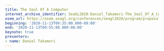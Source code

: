 ```yaml
---
title: The Soul Of A Computer
internet_archive_identifier: SeaGL2020-Daniel_Takamori-The_Soul_Of_A_Computer
osem_url: https://osem.seagl.org/conferences/seagl2020/program/proposals/806
beginning: '2020-11-13T09:35:00.000-08:00'
end: '2020-11-13T09:55:00.000-08:00'
keynote: true
presenters:
- name: Daniel Takamori
---
```

